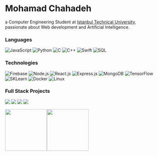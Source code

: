 # Mohamad Chahadeh


a Computer Engineering Student at <a href="https://itu.edu.tr/">Istanbul Technical University</a>, passionate about Web development and Artificial Intelligence.


### Languages

![JavaScript](https://img.shields.io/badge/-JavaScript-000?&logo=JavaScript)
![Python](https://img.shields.io/badge/-Python-000?&logo=Python)
![C](https://img.shields.io/badge/-C-000?&logo=C)
![C++](https://img.shields.io/badge/-C++-000?&logo=c%2b%2b&logoColor=00599C)
![Swift](https://img.shields.io/badge/-Swift-000?&logo=Swift)
![SQL](https://img.shields.io/badge/-SQL-000?&logo=MySQL)


### Technologies

![Firebase](https://img.shields.io/badge/-Firebase-000?&logo=Firebase)
![Node.js](https://img.shields.io/badge/-Node.js-000?&logo=node.js)
![React.js](https://img.shields.io/badge/-React.js-000?&logo=React)
![Express.js](https://img.shields.io/badge/-Express.js-000?&logo=Express)
![MongoDB](https://img.shields.io/badge/-MongoDB-000?&logo=MongoDB)
![TensorFlow](https://img.shields.io/badge/-TensorFlow-000?&logo=tensorflow)
![SKLearn](https://img.shields.io/badge/-sklearn-000?&logo=scikitlearn)
![Docker](https://img.shields.io/badge/-Docker-000?&logo=Docker)
![Linux](https://img.shields.io/badge/-Linux-000?&logo=Linux)

### Full Stack Projects

[![](https://img.shields.io/badge/-🧬%20My%20Website-000)](https://MoChahadeh.com/)
[![](https://img.shields.io/badge/-Chat%20App-000?&logo=iMessage)](https://chat.mochahadeh.com/)
[![](https://img.shields.io/badge/-Online%20Chess-000?&logo=Knight)](https://chess.mochahadeh.com/)
[![](https://img.shields.io/badge/-Virtual%20Piano-000?&logo=iMessage)](https://piano.mochahadeh.com/)
<!--[![](https://img.shields.io/badge/-📝%20Summarizer-000)](https://github.com/adamalston/Summarizer)
[![](https://img.shields.io/badge/-🔬%20Overwatch-000)](https://github.com/adamalston/overwatch)
[![](https://img.shields.io/badge/-🛰%20KubeSat-000)](https://github.com/adamalston/kubesat)
[![](https://img.shields.io/badge/-🔊%20Voice%20Poker-000)](https://github.com/adamalston/Poker)
[![](https://img.shields.io/badge/-🗺%20PokémonGo%20Map-000)](https://github.com/adamalston/PokemonGo-Map)
-->


<a href="https://mochahadeh.com/">
<img height="137px" src="https://github-readme-stats.vercel.app/api?username=MoChahadeh&hide_title=true&hide_border=true&show_icons=true&include_all_commits=true&count_private=true&line_height=21&text_color=4988c4&icon_color=4988c4&bg_color=06223d&theme=white" /><!-- wi*quL3fcV --><img height="137px" src="https://github-readme-stats.vercel.app/api/top-langs/?username=MoChahadeh&hide=html&hide_title=true&hide_border=true&layout=compact&langs_count=6&exclude_repo=comp426,Redventures-Movie-Quotes&text_color=4988c4&icon_color=4988c4&bg_color=06223d&theme=graywhite" /></a>

